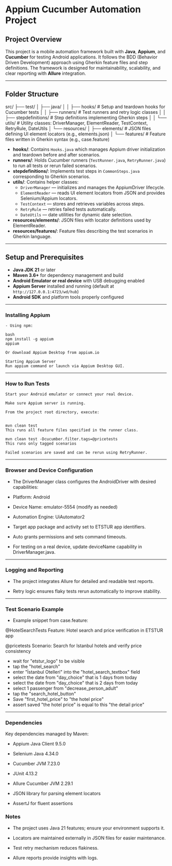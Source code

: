 # Appium Cucumber Automation Project

## Project Overview

This project is a mobile automation framework built with **Java**, **Appium**, and **Cucumber** for testing Android applications. It follows the BDD (Behavior Driven Development) approach using Gherkin feature files and step definitions. The framework is designed for maintainability, scalability, and clear reporting with **Allure** integration.

---

## Folder Structure

src/
├── test/
│ ├── java/
│ │ ├── hooks/ # Setup and teardown hooks for Cucumber tests
│ │ ├── runners/ # Test runners and retry logic classes
│ │ ├── stepdefinitions/ # Step definitions implementing Gherkin steps
│ │ └── utils/ # Utility classes: DriverManager, ElementReader, TestContext, RetryRule, DateUtils
│ └── resources/
│ ├── elements/ # JSON files defining UI element locators (e.g., elements.json)
│ └── features/ # Feature files written in Gherkin syntax (e.g., case.feature)


- **hooks/**: Contains `Hooks.java` which manages Appium driver initialization and teardown before and after scenarios.
- **runners/**: Holds Cucumber runners (`TestRunner.java`, `RetryRunner.java`) to run all tests or rerun failed scenarios.
- **stepdefinitions/**: Implements test steps in `CommonSteps.java` corresponding to Gherkin scenarios.
- **utils/**: Contains helper classes:
    - `DriverManager` — initializes and manages the AppiumDriver lifecycle.
    - `ElementReader` — reads UI element locators from JSON and provides Selenium/Appium locators.
    - `TestContext` — stores and retrieves variables across steps.
    - `RetryRule` — retries failed tests automatically.
    - `DateUtils` — date utilities for dynamic date selection.
- **resources/elements/**: JSON files with locator definitions used by ElementReader.
- **resources/features/**: Feature files describing the test scenarios in Gherkin language.

---

## Setup and Prerequisites

- **Java JDK 21** or later
- **Maven 3.6+** for dependency management and build
- **Android Emulator or real device** with USB debugging enabled
- **Appium Server** installed and running (default at `http://127.0.0.1:4723/wd/hub`)
- **Android SDK** and platform tools properly configured
---
### Installing Appium
```
- Using npm:

bash
npm install -g appium
appium

Or download Appium Desktop from appium.io

Starting Appium Server
Run appium command or launch via Appium Desktop GUI.
```
---
### How to Run Tests
```
Start your Android emulator or connect your real device.

Make sure Appium server is running.

From the project root directory, execute:


mvn clean test
This runs all feature files specified in the runner class.

mvn clean test -Dcucumber.filter.tags=@pricetests
This runs only tagged scenarios

Failed scenarios are saved and can be rerun using RetryRunner.
```

---

### Browser and Device Configuration

- The DriverManager class configures the AndroidDriver with desired capabilities:

- Platform: Android

- Device Name: emulator-5554 (modify as needed)

- Automation Engine: UiAutomator2

- Target app package and activity set to ETSTUR app identifiers.

- Auto grants permissions and sets command timeouts.

- For testing on a real device, update deviceName capability in DriverManager.java.

---
### Logging and Reporting
- The project integrates Allure for detailed and readable test reports.

- Retry logic ensures flaky tests rerun automatically to improve stability.

---

### Test Scenario Example

- Example snippet from case.feature:

@HotelSearchTests
Feature: Hotel search and price verification in ETSTUR app

@pricetests
Scenario: Search for Istanbul hotels and verify price consistency
* wait for "etstur_logo" to be visible
* tap the "hotel_search"
* enter "İstanbul Otelleri" into the "hotel_search_textbox" field
* select the date from "day_choice" that is 1 days from today
* select the date from "day_choice" that is 2 days from today
* select 1 passenger from "decrease_person_adult"
* tap the "search_hotel_button"
* Save "first_hotel_price" to "the hotel price"
* assert saved "the hotel price" is equal to this "the detail price"

---
### Dependencies
Key dependencies managed by Maven:

- Appium Java Client 9.5.0

- Selenium Java 4.34.0

- Cucumber JVM 7.23.0

- JUnit 4.13.2

- Allure Cucumber JVM 2.29.1

- JSON library for parsing element locators

- AssertJ for fluent assertions

### Notes
- The project uses Java 21 features; ensure your environment supports it.

- Locators are maintained externally in JSON files for easier maintenance.

- Test retry mechanism reduces flakiness.

- Allure reports provide insights with logs.
